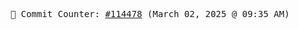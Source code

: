 <p align="center">
    <samp>
        📮 Commit Counter: <a href="https://github.com/Javascript-void0/Javascript-void0/commits/main">#114478</a> (March 02, 2025 @ 09:35 AM)
    </samp>
</p>